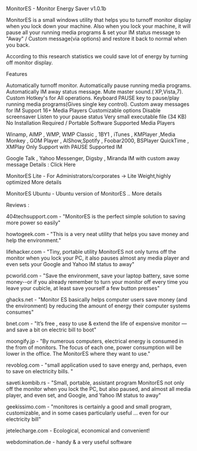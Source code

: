 MonitorES - Monitor Energy Saver v1.0.1b

MonitorES is a small windows utility that helps you to turnoff monitor display when you lock down your machine.
Also when you lock your machine, it will pause all your running media programs & set your IM status message to 
"Away" / Custom message(via options) and restore it back to normal when you back.

According to this research statistics we could save lot of energy by turning off monitor display.


Features

Automatically turnoff monitor.
Automatically pause running media programs.
Automatically IM away status message.
Mute master sound.( XP,Vista,7).
Custom Hotkey's for All operations.
Keyboard PAUSE key to pause/play running media programs(Gives single key control).
Custom away messages for IM
Support 16+ Media Players
Customizable options
Disable screensaver
Listen to your pause status
Very small executable file (34 KB)
No Installation Required / Portable Software
Supported Media Players

Winamp, AIMP , WMP, WMP Classic , 1BY1 , iTunes , KMPlayer ,Media Monkey , GOM Player , AlShow,Spotify , Foobar2000, BSPlayer
QuickTime , XMPlay Only Support with PAUSE
Supported IM

Google Talk , Yahoo Messenger, Digsby , Miranda IM with custom away message
Details : Click Here

MonitorES Lite - For Administrators/corporates -> Lite Weight,highly optimized More details

MonitorES Ubuntu - Ubuntu version of MonitorES .. More details

Reviews :

404techsupport.com - "MonitorES is the perfect simple solution to saving more power so easily"

howtogeek.com - "This is a very neat utility that helps you save money and help the environment."

lifehacker.com - "Tiny, portable utility MonitorES not only turns off the monitor when you lock your PC, it also pauses almost any media player and even sets your Google and Yahoo IM status to away"

pcworld.com - "Save the environment, save your laptop battery, save some money--or if you already remember to turn your monitor off every time you leave your cubicle, at least save yourself a few button presses"

ghacks.net - "Monitor ES basically helps computer users save money (and the environment) by reducing the amount of energy their computer systems consumes"

bnet.com - "It’s free , easy to use & extend the life of expensive monitor — and save a bit on electric bill to boot"

moongify.jp - "By numerous computers, electrical energy is consumed in the from of monitors. The focus of each one, power consumption will be lower in the office. The MonitorES where they want to use."

revoblog.com - "small application used to save energy and, perhaps, even to save on electricity bills. "

saveti.kombib.rs - "Small, portable, assistant program MonitorES not only off the monitor when you lock the PC, but also paused, and almost all media player, and even set, and Google, and Yahoo IM status to away"

geekissimo.com - "monitores is certainly a good and small program, customizable, and in some cases particularly useful ... even for our electricity bill"

jetelecharge.com - Ecological, economical and convenient!

webdomination.de - handy & a very useful software

